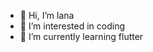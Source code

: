- 👋 Hi, I’m lana
- 👀 I’m interested in coding
- 🌱 I’m currently learning flutter

<!---
stray80/stray80 is a ✨ special ✨ repository because its `README.md` (this file) appears on your GitHub profile.
You can click the Preview link to take a look at your changes.
--->
